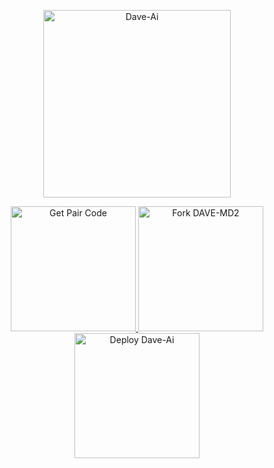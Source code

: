 <p align="center">
  <img src="https://files.catbox.moe/ty9xvk.jpg" alt="Dave-Ai" width="300"/>
</p>

<p align="center">
  <a href="https://davebotssessionpairsite.onrender.com">
    <img src="https://img.shields.io/badge/Get-Pair_Code-purple?style=for-the-badge&logo=whatsapp" alt="Get Pair Code" width="200">
  </a>

  <a href="https://github.com/gifteddevsmd/DAVE-MD2/fork">
    <img src="https://img.shields.io/badge/Fork-Dave--md-blue?style=for-the-badge&logo=github" alt="Fork DAVE-MD2" width="200">
  </a>

  <a href="https://vercel-eta-snowy.vercel.app/">
    <img src="https://img.shields.io/badge/Deploy-DAVE--MD2-green?style=for-the-badge&logo=heroku" alt="Deploy Dave-Ai" width="200">
  </a>
</p>